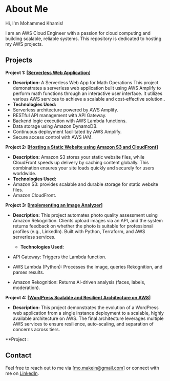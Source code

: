 # About Me

Hi, I'm Mohammed Khamis!

I am an AWS Cloud Engineer with a passion for cloud computing and building scalable, reliable systems. This repository is dedicated to hosting my AWS projects.

## Projects

**Project 1: [[Serverless Web Application](https://github.com/Mohammed-Khamis99/AWS-Projects/tree/41b83f2daa38c4208cdf1682cc975b5a5c01e172/serverless%20web%20app)]**

   - **Description:**
A Serverless Web App for Math Operations This project demonstrates a serverless web application built using AWS Amplify to perform math functions through an interactive user interface. It utilizes various AWS services to achieve a scalable and cost-effective solution..
   - **Technologies Used:**
   - Serverless architecture powered by AWS Amplify.
   - RESTful API management with API Gateway.
   - Backend logic execution with AWS Lambda functions.
   - Data storage using Amazon DynamoDB.
   - Continuous deployment facilitated by AWS Amplify.
   - Secure access control with AWS IAM.

**Project 2: [[Hosting a Static Website using Amazon S3 and CloudFront](https://github.com/Mohammed-Khamis99/AWS-Projects/tree/69cd3bd72f3378afb773e492d3539e5fae5b82a7/Hosting%20a%20Static%20Website%20using%20Amazon%20S3%20and%20CloudFront)]**

   - **Description:**
Amazon S3 stores your static website files, while CloudFront speeds up delivery by caching content globally. This combination ensures your site loads quickly and securely for users worldwide.
   - **Technologies Used:**
- Amazon S3: provides scalable and durable storage for static website files.
- Amazon CloudFront.

**Project 3: [[Implementing an Image Analyzer](https://github.com/Mohammed-Khamis99/AWS-Projects/tree/53958868ce38564b0d24f8c2f60d793b78469f2c/Implementing%20an%20Image%20Analyzer)]**

- **Description:**
This project automates photo quality assessment using Amazon Rekognition. Clients upload images via an API, and the system returns feedback on whether the photo is suitable for professional profiles (e.g., LinkedIn). Built with Python, Terraform, and AWS serverless services.
  - **Technologies Used:**
  
- API Gateway: Triggers the Lambda function.
- AWS Lambda (Python): Processes the image, queries Rekognition, and parses results.
- Amazon Rekognition: Returns AI-driven analysis (faces, labels, moderation).

**Project 4: [[WordPress Scalable and Resilient Architecture on AWS](https://github.com/Mohammed-Khamis99/AWS-Projects/tree/fb18a05af97963957512ec971fe412ca26807453/WordPress%20Scalable%20and%20Resilient%20Architecture%20on%20AWS)]**

- **Description:**
This project demonstrates the evolution of a WordPress web application from a single instance deployment to a scalable, highly available architecture on AWS. The final architecture leverages multiple AWS services to ensure resilience, auto-scaling, and separation of concerns across tiers.

**Project :

## Contact

Feel free to reach out to me via [mo.makein@gmail.com] or connect with me on [LinkedIn]( https://www.linkedin.com/in/mohammed-khamis99).
